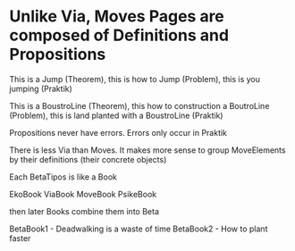 # Unlike Via, Moves Pages are composed of Definitions and Propositions

This is a Jump (Theorem), this is how to Jump (Problem), this is you jumping (Praktik)

This is a BoustroLine (Theorem), this how to construction a BoutroLine (Problem), this is land planted with a BoustroLine (Praktik)

Propositions never have errors. Errors only occur in Praktik

There is less Via than Moves. It makes more sense to group MoveElements by their definitions (their concrete objects)


Each BetaTipos is like a Book

EkoBook
ViaBook
MoveBook
PsikeBook

then later Books combine them into Beta

BetaBook1
    - Deadwalking is a waste of time
BetaBook2
    - How to plant faster

